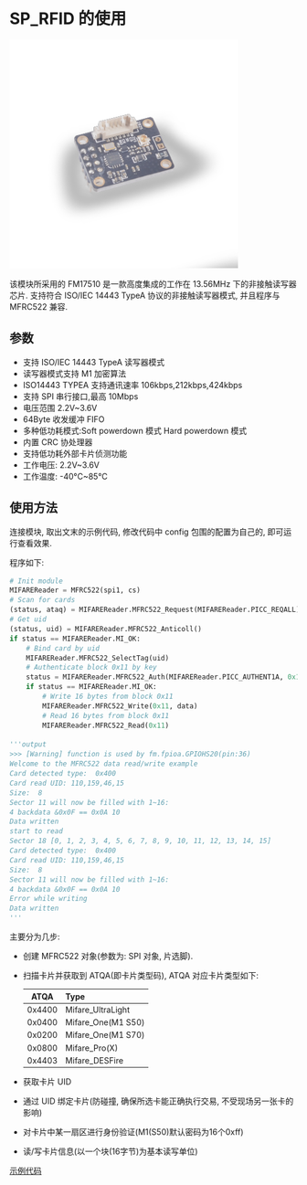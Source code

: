 SP_RFID 的使用
====

<img src="../../../assets/hardware/module_spmod/sp_rfid.png"/>

该模块所采用的 FM17510 是一款高度集成的工作在 13.56MHz 下的非接触读写器芯片. 支持符合 ISO/IEC 14443 TypeA 协议的非接触读写器模式, 并且程序与 MFRC522 兼容.

## 参数

* 支持 ISO/IEC 14443 TypeA 读写器模式
* 读写器模式支持 M1 加密算法
* ISO14443 TYPEA 支持通讯速率 106kbps,212kbps,424kbps
* 支持 SPI 串行接口,最高 10Mbps
* 电压范围 2.2V~3.6V
* 64Byte 收发缓冲 FIFO
* 多种低功耗模式:Soft powerdown 模式 Hard powerdown 模式
* 内置 CRC 协处理器
* 支持低功耗外部卡片侦测功能
* 工作电压: 2.2V~3.6V
* 工作温度: -40°C~85°C

## 使用方法

连接模块, 取出文末的示例代码, 修改代码中 config 包围的配置为自己的, 即可运行查看效果.

程序如下:

```python
# Init module
MIFAREReader = MFRC522(spi1, cs)
# Scan for cards
(status, ataq) = MIFAREReader.MFRC522_Request(MIFAREReader.PICC_REQALL)
# Get uid
(status, uid) = MIFAREReader.MFRC522_Anticoll()
if status == MIFAREReader.MI_OK:
    # Bind card by uid
    MIFAREReader.MFRC522_SelectTag(uid)
    # Authenticate block 0x11 by key
    status = MIFAREReader.MFRC522_Auth(MIFAREReader.PICC_AUTHENT1A, 0x11, key, uid)
    if status == MIFAREReader.MI_OK:
        # Write 16 bytes from block 0x11
        MIFAREReader.MFRC522_Write(0x11, data)
        # Read 16 bytes from block 0x11
        MIFAREReader.MFRC522_Read(0x11)
        
'''output
>>> [Warning] function is used by fm.fpioa.GPIOHS20(pin:36)
Welcome to the MFRC522 data read/write example
Card detected type:  0x400
Card read UID: 110,159,46,15
Size:  8
Sector 11 will now be filled with 1~16:
4 backdata &0x0F == 0x0A 10
Data written
start to read
Sector 18 [0, 1, 2, 3, 4, 5, 6, 7, 8, 9, 10, 11, 12, 13, 14, 15]
Card detected type:  0x400
Card read UID: 110,159,46,15
Size:  8
Sector 11 will now be filled with 1~16:
4 backdata &0x0F == 0x0A 10
Error while writing
Data written
'''
```

主要分为几步:

* 创建 MFRC522 对象(参数为: SPI 对象, 片选脚).

* 扫描卡片并获取到 ATQA(即卡片类型码), ATQA 对应卡片类型如下:


  |  ATQA  | Type               |
  | :----: | :----------------- |
  | 0x4400 | Mifare_UltraLight  |
  | 0x0400 | Mifare_One(M1 S50) |
  | 0x0200 | Mifare_One(M1 S70) |
  | 0x0800 | Mifare_Pro(X)      |
  | 0x4403 | Mifare_DESFire     |
  
* 获取卡片 UID

* 通过 UID 绑定卡片(防碰撞, 确保所选卡能正确执行交易, 不受现场另一张卡的影响)

* 对卡片中某一扇区进行身份验证(M1(S50)默认密码为16个0xff)

* 读/写卡片信息(以一个块(16字节)为基本读写单位)

[示例代码](https://github.com/sipeed/MaixPy_scripts/tree/master/modules/spmod/sp_rfid)
